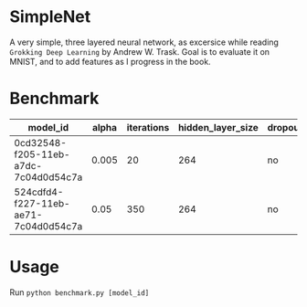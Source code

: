# SimpleNet

A very simple, three layered neural network, as excersice while reading `Grokking Deep Learning` by Andrew W. Trask. Goal is to evaluate it on MNIST, and to add features as I progress in the book.

# Benchmark

| model_id                             | alpha | iterations | hidden_layer_size | dropout | error | accuracy |
|--------------------------------------|-------|------------|-------------------|---------|-------|----------|
| 0cd32548-f205-11eb-a7dc-7c04d0d54c7a | 0.005 | 20         | 264               | no      | 0.18  | 0.945    |
| 524cdfd4-f227-11eb-ae71-7c04d0d54c7a | 0.05  | 350        | 264               | no      | 0.09  | 0.974    |
# Usage

Run `python benchmark.py [model_id]`
